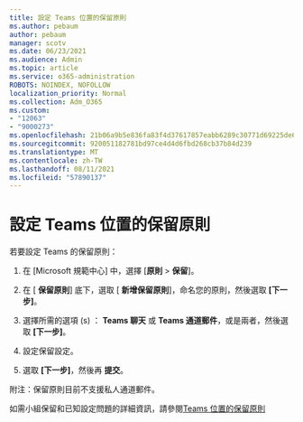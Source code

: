 ```yaml
---
title: 設定 Teams 位置的保留原則
ms.author: pebaum
author: pebaum
manager: scotv
ms.date: 06/23/2021
ms.audience: Admin
ms.topic: article
ms.service: o365-administration
ROBOTS: NOINDEX, NOFOLLOW
localization_priority: Normal
ms.collection: Adm_O365
ms.custom:
- "12063"
- "9000273"
ms.openlocfilehash: 21b06a9b5e836fa83f4d37617857eabb6289c30771d69225de662415d513d720
ms.sourcegitcommit: 920051182781bd97ce4d4d6fbd268cb37b84d239
ms.translationtype: MT
ms.contentlocale: zh-TW
ms.lasthandoff: 08/11/2021
ms.locfileid: "57890137"
---
```

# <a name="configure-retention-policies-for-teams-locations"></a>設定 Teams 位置的保留原則

若要設定 Teams 的保留原則：

1. 在 [Microsoft 規範中心] 中，選擇 [**原則**  >  **保留**]。

1. 在 [ **保留原則**] 底下，選取 [ **新增保留原則**]，命名您的原則，然後選取 **[下一步]**。

1. 選擇所需的選項 (s) ： **Teams 聊天** 或 **Teams 通道郵件**，或是兩者，然後選取 **[下一步]**。

1. 設定保留設定。 

1. 選取 **[下一步]**，然後再 **提交**。

附注：保留原則目前不支援私人通道郵件。

如需小組保留和已知設定問題的詳細資訊，請參閱[Teams 位置的保留原則](https://docs.microsoft.com/microsoft-365/compliance/create-retention-policies#retention-policy-for-teams-locations)

